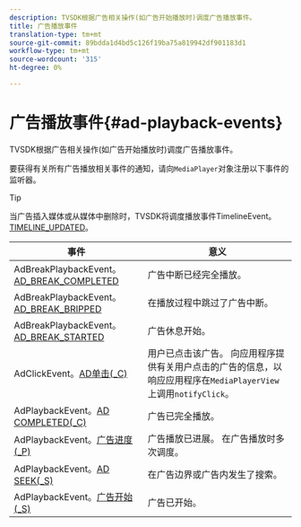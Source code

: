 ```yaml
---
description: TVSDK根据广告相关操作(如广告开始播放时)调度广告播放事件。
title: 广告播放事件
translation-type: tm+mt
source-git-commit: 89bdda1d4bd5c126f19ba75a819942df901183d1
workflow-type: tm+mt
source-wordcount: '315'
ht-degree: 0%

---
```



# 广告播放事件{#ad-playback-events}

TVSDK根据广告相关操作(如广告开始播放时)调度广告播放事件。

要获得有关所有广告播放相关事件的通知，请向`MediaPlayer`对象注册以下事件的监听器。

>[!TIP]
>
>当广告插入媒体或从媒体中删除时，TVSDK将调度播放事件TimelineEvent。[TIMELINE_UPDATED](https://help.adobe.com/en_US/primetime/api/psdk/asdoc-dhls_1.4/com/adobe/mediacore/events/TimelineEvent.html#TIMELINE_UPDATED)。

| 事件 | 意义 |
|---|---|
| AdBreakPlaybackEvent。[AD_BREAK_COMPLETED](https://help.adobe.com/en_US/primetime/api/psdk/asdoc-dhls_1.4/com/adobe/mediacore/events/AdBreakPlaybackEvent.html#AD_BREAK_COMPLETED) | 广告中断已经完全播放。 |
| AdBreakPlaybackEvent。[AD_BREAK_BRIPPED](https://help.adobe.com/en_US/primetime/api/psdk/asdoc-dhls_1.4/com/adobe/mediacore/events/AdBreakPlaybackEvent.html#AD_BREAK_SKIPPED) | 在播放过程中跳过了广告中断。 |
| AdBreakPlaybackEvent。[AD_BREAK_STARTED](https://help.adobe.com/en_US/primetime/api/psdk/asdoc-dhls_1.4/com/adobe/mediacore/events/AdBreakPlaybackEvent.html#AD_BREAK_STARTED) | 广告休息开始。 |
| AdClickEvent。[AD单击(_C)](https://help.adobe.com/en_US/primetime/api/psdk/asdoc-dhls_1.4/com/adobe/mediacore/events/AdClickEvent.html#AD_CLICK) | 用户已点击该广告。 向应用程序提供有关用户点击的广告的信息，以响应应用程序在`MediaPlayerView`上调用`notifyClick`。 |
| AdPlaybackEvent。[AD COMPLETED(_C)](https://help.adobe.com/en_US/primetime/api/psdk/asdoc-dhls_1.4/com/adobe/mediacore/events/AdPlaybackEvent.html#AD_COMPLETED) | 广告已完全播放。 |
| AdPlaybackEvent。[广告进度(_P)](https://help.adobe.com/en_US/primetime/api/psdk/asdoc-dhls_1.4/com/adobe/mediacore/events/AdPlaybackEvent.html#AD_PROGRESS) | 广告播放已进展。 在广告播放时多次调度。 |
| AdPlaybackEvent。[AD SEEK(_S)](https://help.adobe.com/en_US/primetime/api/psdk/asdoc-dhls_1.4/com/adobe/mediacore/events/AdPlaybackEvent.html#AD_STARTED) | 在广告边界或广告内发生了搜索。 |
| AdPlaybackEvent。[广告开始(_S)](https://help.adobe.com/en_US/primetime/api/psdk/asdoc-dhls_1.4/com/adobe/mediacore/events/AdPlaybackEvent.html#AD_STARTED) | 广告已开始。 |